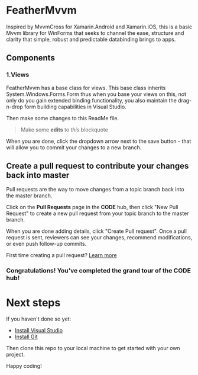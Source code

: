 # FeatherMvvm
Inspired by MvvmCross for Xamarin.Android and Xamarin.iOS, this is a basic Mvvm library for WinForms that seeks to channel the ease, structure and 
clarity that simple, robust and predictable databinding brings to apps.

## Components
### 1.Views
FeatherMvvm has a base class for views. This base class inherits System.Windows.Forms.Form thus when you base your views on this, not only do 
you gain extended binding functionality, you also maintain the drag-n-drop form building capabilities in Visual Studio.


Then make some changes to this ReadMe file.

> Make some **edits** to _this_ blockquote

When you are done, click the dropdown arrow next to the save button - that will allow you to commit your changes to a new branch.

## Create a pull request to contribute your changes back into master
Pull requests are the way to move changes from a topic branch back into the master branch.

Click on the **Pull Requests** page in the **CODE** hub, then click "New Pull Request" to create a new pull request from your topic branch to the master branch.

When you are done adding details, click "Create Pull request". Once a pull request is sent, reviewers can see your changes, recommend modifications, or even push follow-up commits.

First time creating a pull request?  [Learn more](http://go.microsoft.com/fwlink/?LinkId=533211&clcid=0x409)

### Congratulations! You've completed the grand tour of the CODE hub!

# Next steps

If you haven't done so yet:
* [Install Visual Studio](http://go.microsoft.com/fwlink/?LinkId=309297&clcid=0x409&slcid=0x409)
* [Install Git](http://git-scm.com/downloads)

Then clone this repo to your local machine to get started with your own project.

Happy coding!